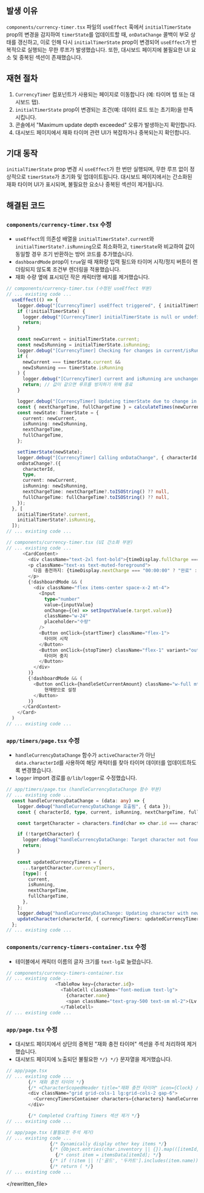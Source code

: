 ## 발생 이유
`components/currency-timer.tsx` 파일의 `useEffect` 훅에서 `initialTimerState` prop의 변경을 감지하여 `timerState`를 업데이트할 때, `onDataChange` 콜백이 부모 상태를 갱신하고, 이로 인해 다시 `initialTimerState` prop이 변경되어 `useEffect`가 반복적으로 실행되는 무한 루프가 발생했습니다. 또한, 대시보드 페이지에 불필요한 UI 요소 및 중복된 섹션이 존재했습니다.

## 재현 절차
1. `CurrencyTimer` 컴포넌트가 사용되는 페이지로 이동합니다 (예: 타이머 탭 또는 대시보드 탭).
2. `initialTimerState` prop이 변경되는 조건(예: 데이터 로드 또는 초기화)을 만족시킵니다.
3. 콘솔에서 "Maximum update depth exceeded" 오류가 발생하는지 확인합니다.
4. 대시보드 페이지에서 재화 타이머 관련 UI가 복잡하거나 중복되는지 확인합니다.

## 기대 동작
`initialTimerState` prop 변경 시 `useEffect`가 한 번만 실행되며, 무한 루프 없이 정상적으로 `timerState`가 초기화 및 업데이트됩니다. 대시보드 페이지에서는 간소화된 재화 타이머 UI가 표시되며, 불필요한 요소나 중복된 섹션이 제거됩니다.

## 해결된 코드

### `components/currency-timer.tsx` 수정
- `useEffect`의 의존성 배열을 `initialTimerState?.current`와 `initialTimerState?.isRunning`으로 최소화하고, `timerState`와 비교하여 값이 동일할 경우 조기 반환하는 방어 코드를 추가했습니다.
- `dashboardMode` prop이 `true`일 때 재화량 입력 필드와 타이머 시작/정지 버튼이 렌더링되지 않도록 조건부 렌더링을 적용했습니다.
- 재화 수량 옆에 표시되던 작은 캐릭터명 배지를 제거했습니다.

```typescript
// components/currency-timer.tsx (수정된 useEffect 부분)
// ... existing code ...
  useEffect(() => {
    logger.debug("[CurrencyTimer] useEffect triggered", { initialTimerState });
    if (!initialTimerState) {
      logger.debug("[CurrencyTimer] initialTimerState is null or undefined, returning.");
      return;
    }

    const newCurrent = initialTimerState.current;
    const newIsRunning = initialTimerState.isRunning;
    logger.debug("[CurrencyTimer] Checking for changes in current/isRunning", { newCurrent, newIsRunning, timerStateCurrent: timerState.current, timerStateIsRunning: timerState.isRunning });
    if (
      newCurrent === timerState.current &&
      newIsRunning === timerState.isRunning
    ) {
      logger.debug("[CurrencyTimer] current and isRunning are unchanged, early returning to prevent loop.\n");
      return; // 값이 같으면 루프를 방지하기 위해 종료
    }

    logger.debug("[CurrencyTimer] Updating timerState due to change in initialTimerState", { newCurrent, newIsRunning });
    const { nextChargeTime, fullChargeTime } = calculateTimes(newCurrent);
    const newState: TimerState = {
      current: newCurrent,
      isRunning: newIsRunning,
      nextChargeTime,
      fullChargeTime,
    };

    setTimerState(newState);
    logger.debug("[CurrencyTimer] Calling onDataChange", { characterId, type, current: newCurrent, isRunning: newIsRunning });
    onDataChange?.({
      characterId,
      type,
      current: newCurrent,
      isRunning: newIsRunning,
      nextChargeTime: nextChargeTime?.toISOString() ?? null,
      fullChargeTime: fullChargeTime?.toISOString() ?? null,
    });
  }, [
    initialTimerState?.current,
    initialTimerState?.isRunning,
  ]);
// ... existing code ...

// components/currency-timer.tsx (UI 간소화 부분)
// ... existing code ...
      <CardContent>
        <div className="text-2xl font-bold">{timeDisplay.fullCharge === "00:00:00" ? "완료" : timeDisplay.fullCharge}</div>
        <p className="text-xs text-muted-foreground">
          다음 충전까지: {timeDisplay.nextCharge === "00:00:00" ? "완료" : timeDisplay.nextCharge}
        </p>
        {!dashboardMode && (
          <div className="flex items-center space-x-2 mt-4">
            <Input
              type="number"
              value={inputValue}
              onChange={(e) => setInputValue(e.target.value)}
              className="w-24"
              placeholder="수량"
            />
            <Button onClick={startTimer} className="flex-1">
              타이머 시작
            </Button>
            <Button onClick={stopTimer} className="flex-1" variant="outline">
              타이머 중지
            </Button>
          </div>
        )}
        {!dashboardMode && (
          <Button onClick={handleSetCurrentAmount} className="w-full mt-2" variant="secondary">
              현재량으로 설정
          </Button>
        )}
      </CardContent>
    </Card>
  )
// ... existing code ...
```

### `app/timers/page.tsx` 수정
- `handleCurrencyDataChange` 함수가 `activeCharacter`가 아닌 `data.characterId`를 사용하여 해당 캐릭터를 찾아 타이머 데이터를 업데이트하도록 변경했습니다.
- `logger` import 경로를 `@/lib/logger`로 수정했습니다.

```typescript
// app/timers/page.tsx (handleCurrencyDataChange 함수 부분)
// ... existing code ...
  const handleCurrencyDataChange = (data: any) => {
    logger.debug("handleCurrencyDataChange 호출됨", { data });
    const { characterId, type, current, isRunning, nextChargeTime, fullChargeTime } = data;

    const targetCharacter = characters.find(char => char.id === characterId);

    if (!targetCharacter) {
      logger.debug("handleCurrencyDataChange: Target character not found. Exiting.", { characterId });
      return;
    }

    const updatedCurrencyTimers = {
      ...targetCharacter.currencyTimers,
      [type]: {
        current,
        isRunning,
        nextChargeTime,
        fullChargeTime,
      },
    };
    logger.debug("handleCurrencyDataChange: Updating character with new currencyTimers:", { characterId, updatedCurrencyTimers });
    updateCharacter(characterId, { currencyTimers: updatedCurrencyTimers });
  };
// ... existing code ...
```

### `components/currency-timers-container.tsx` 수정
- 테이블에서 캐릭터 이름의 글자 크기를 `text-lg`로 늘렸습니다.

```typescript
// components/currency-timers-container.tsx
// ... existing code ...
                  <TableRow key={character.id}>
                    <TableCell className="font-medium text-lg">
                      {character.name}
                      <span className="text-gray-500 text-sm ml-2">(Lv.{character.level})</span>
                    </TableCell>
// ... existing code ...
```

### `app/page.tsx` 수정
- 대시보드 페이지에서 상단의 중복된 "재화 충전 타이머" 섹션을 주석 처리하여 제거했습니다.
- 대시보드 페이지에 노출되던 불필요한 `*/} */}` 문자열을 제거했습니다.

```typescript
// app/page.tsx
// ... existing code ...
        {/* 재화 충전 타이머 */}
        {/* <CharacterScopedHeader title="재화 충전 타이머" icon={Clock} /> */}
        <div className="grid grid-cols-1 lg:grid-cols-2 gap-6">
          <CurrencyTimersContainer characters={characters} handleCurrencyDataChange={handleCurrencyDataChange} dashboardMode={true} />
        </div>

        {/* Completed Crafting Timers 섹션 제거 */}
// ... existing code ...

// app/page.tsx (불필요한 주석 제거)
// ... existing code ...
                {/* Dynamically display other key items */}
                {/* {Object.entries(char.inventory || {}).map(([itemId, quantity]) => { } */} 
                  {/* const item = itemsData[itemId]; */}
                {/* if (!item || !['골드', '두카트'].includes(item.name)) return null; // Filter out gold and ducats if already displayed */}
                {/* return ( */}
// ... existing code ...
```

</rewritten_file>
